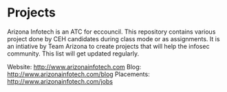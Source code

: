 Projects
========

Arizona Infotech is an ATC for eccouncil. This repository contains various project done by CEH candidates during class mode or as assignments. It is an intiative by Team Arizona to create projects that will help the infosec community. This list will get updated regularly.

Website: http://www.arizonainfotech.com
Blog: http://www.arizonainfotech.com/blog
Placements: http://www.arizonainfotech.com/jobs
